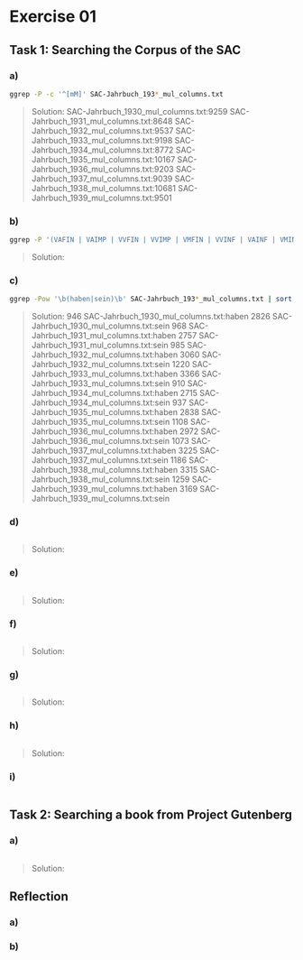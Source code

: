 # Exercise 01

## Task 1: Searching the Corpus of the SAC

### a)

``` bash
ggrep -P -c '^[mM]' SAC-Jahrbuch_193*_mul_columns.txt
```

>Solution:
SAC-Jahrbuch_1930_mul_columns.txt:9259
SAC-Jahrbuch_1931_mul_columns.txt:8648
SAC-Jahrbuch_1932_mul_columns.txt:9537
SAC-Jahrbuch_1933_mul_columns.txt:9198
SAC-Jahrbuch_1934_mul_columns.txt:8772
SAC-Jahrbuch_1935_mul_columns.txt:10167
SAC-Jahrbuch_1936_mul_columns.txt:9203
SAC-Jahrbuch_1937_mul_columns.txt:9039
SAC-Jahrbuch_1938_mul_columns.txt:10681
SAC-Jahrbuch_1939_mul_columns.txt:9501

### b)

``` bash
ggrep -P '(VAFIN | VAIMP | VVFIN | VVIMP | VMFIN | VVINF | VAINF | VMINF | VVIZU | VVPP | VMPP | VAPP)' SAC-Jahrbuch_193*_mul_columns.txt | ggrep -P '\w+en\t' SAC-Jahrbuch_193*_mul_columns.txt
```

>Solution:

### c)

``` bash
ggrep -Pow '\b(haben|sein)\b' SAC-Jahrbuch_193*_mul_columns.txt | sort | uniq -c
```

>Solution:
946 SAC-Jahrbuch_1930_mul_columns.txt:haben
2826 SAC-Jahrbuch_1930_mul_columns.txt:sein
 968 SAC-Jahrbuch_1931_mul_columns.txt:haben
2757 SAC-Jahrbuch_1931_mul_columns.txt:sein
 985 SAC-Jahrbuch_1932_mul_columns.txt:haben
3060 SAC-Jahrbuch_1932_mul_columns.txt:sein
1220 SAC-Jahrbuch_1933_mul_columns.txt:haben
3366 SAC-Jahrbuch_1933_mul_columns.txt:sein
 910 SAC-Jahrbuch_1934_mul_columns.txt:haben
2715 SAC-Jahrbuch_1934_mul_columns.txt:sein
 937 SAC-Jahrbuch_1935_mul_columns.txt:haben
2838 SAC-Jahrbuch_1935_mul_columns.txt:sein
1108 SAC-Jahrbuch_1936_mul_columns.txt:haben
2972 SAC-Jahrbuch_1936_mul_columns.txt:sein
1073 SAC-Jahrbuch_1937_mul_columns.txt:haben
3225 SAC-Jahrbuch_1937_mul_columns.txt:sein
1186 SAC-Jahrbuch_1938_mul_columns.txt:haben
3315 SAC-Jahrbuch_1938_mul_columns.txt:sein
1259 SAC-Jahrbuch_1939_mul_columns.txt:haben
3169 SAC-Jahrbuch_1939_mul_columns.txt:sein
### d)

``` bash

```

>Solution:

### e)

``` bash

```

>Solution:

### f)

``` bash

```

>Solution:

### g)

``` bash

```

>Solution:

### h)

``` bash

```

>Solution:

### i)

``` bash

```

## Task 2: Searching a book from Project Gutenberg

### a)

``` bash

```

>Solution:

## Reflection

### a)

>

### b)

>